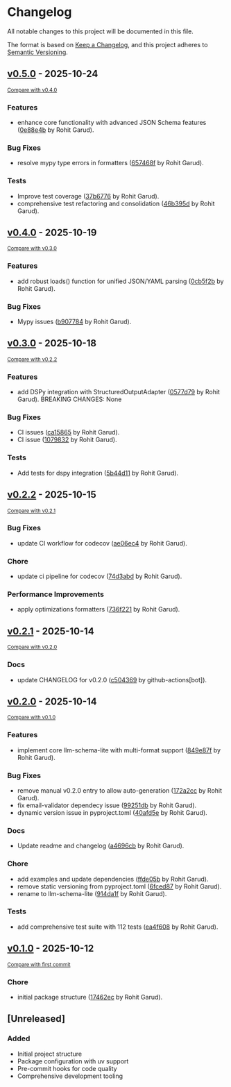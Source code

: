 # Changelog

All notable changes to this project will be documented in this file.

The format is based on [Keep a Changelog](https://keepachangelog.com/en/1.0.0/),
and this project adheres to [Semantic Versioning](https://semver.org/spec/v2.0.0.html).

<!-- insertion marker -->
## [v0.5.0](https://github.com-personal/rohitgarud/llm-schema-lite/releases/tag/v0.5.0) - 2025-10-24

<small>[Compare with v0.4.0](https://github.com-personal/rohitgarud/llm-schema-lite/compare/v0.4.0...v0.5.0)</small>

### Features

- enhance core functionality with advanced JSON Schema features ([0e88e4b](https://github.com-personal/rohitgarud/llm-schema-lite/commit/0e88e4b149787e7121ae0b076d3c7a1ac5ced58a) by Rohit Garud).

### Bug Fixes

- resolve mypy type errors in formatters ([657468f](https://github.com-personal/rohitgarud/llm-schema-lite/commit/657468f177a72645f676759cbfb906ba6ea06408) by Rohit Garud).

### Tests

- Improve test coverage ([37b6776](https://github.com-personal/rohitgarud/llm-schema-lite/commit/37b67763888990cf52995a265057940d831490bb) by Rohit Garud).
- comprehensive test refactoring and consolidation ([46b395d](https://github.com-personal/rohitgarud/llm-schema-lite/commit/46b395d46aee8175299eb114b8d6ddc4993a9e34) by Rohit Garud).

## [v0.4.0](https://github.com-personal/rohitgarud/llm-schema-lite/releases/tag/v0.4.0) - 2025-10-19

<small>[Compare with v0.3.0](https://github.com-personal/rohitgarud/llm-schema-lite/compare/v0.3.0...v0.4.0)</small>

### Features

- add robust loads() function for unified JSON/YAML parsing ([0cb5f2b](https://github.com-personal/rohitgarud/llm-schema-lite/commit/0cb5f2b8285e59a6697e5488e3fc24919210419e) by Rohit Garud).

### Bug Fixes

- Mypy issues ([b907784](https://github.com-personal/rohitgarud/llm-schema-lite/commit/b907784b62c7289d57487312e7baf68c9b6f22de) by Rohit Garud).

## [v0.3.0](https://github.com-personal/rohitgarud/llm-schema-lite/releases/tag/v0.3.0) - 2025-10-18

<small>[Compare with v0.2.2](https://github.com-personal/rohitgarud/llm-schema-lite/compare/v0.2.2...v0.3.0)</small>

### Features

- add DSPy integration with StructuredOutputAdapter ([0577d79](https://github.com-personal/rohitgarud/llm-schema-lite/commit/0577d790392fd0c48756a837a61655ad7757fb3f) by Rohit Garud). BREAKING CHANGES: None

### Bug Fixes

- CI issues ([ca15865](https://github.com-personal/rohitgarud/llm-schema-lite/commit/ca15865dbff247bd62ddc3fb748ad23d78654af0) by Rohit Garud).
- CI issue ([1079832](https://github.com-personal/rohitgarud/llm-schema-lite/commit/107983288cddb34b5509f043d386597057164089) by Rohit Garud).

### Tests

- Add tests for dspy integration ([5b44d11](https://github.com-personal/rohitgarud/llm-schema-lite/commit/5b44d1115a9c909c5390c703babe2a54bf42e3b7) by Rohit Garud).

## [v0.2.2](https://github.com-personal/rohitgarud/llm-schema-lite/releases/tag/v0.2.2) - 2025-10-15

<small>[Compare with v0.2.1](https://github.com-personal/rohitgarud/llm-schema-lite/compare/v0.2.1...v0.2.2)</small>

### Bug Fixes

- update CI workflow for codecov ([ae06ec4](https://github.com-personal/rohitgarud/llm-schema-lite/commit/ae06ec48b112d574c0181b2ee9cfb5b63d572f7d) by Rohit Garud).

### Chore

- update ci pipeline for codecov ([74d3abd](https://github.com-personal/rohitgarud/llm-schema-lite/commit/74d3abd745b6744fec21aec0a8c38fba42feaaa9) by Rohit Garud).

### Performance Improvements

- apply optimizations formatters ([736f221](https://github.com-personal/rohitgarud/llm-schema-lite/commit/736f221c55e998c5ec96602bd4bbe838d36a1cff) by Rohit Garud).

## [v0.2.1](https://github.com-personal/rohitgarud/llm-schema-lite/releases/tag/v0.2.1) - 2025-10-14

<small>[Compare with v0.2.0](https://github.com-personal/rohitgarud/llm-schema-lite/compare/v0.2.0...v0.2.1)</small>

### Docs

- update CHANGELOG for v0.2.0 ([c504369](https://github.com-personal/rohitgarud/llm-schema-lite/commit/c50436906db08107c3a26e0dafea1e83af62fd8d) by github-actions[bot]).

## [v0.2.0](https://github.com/rohitgarud/llm-schema-lite/releases/tag/v0.2.0) - 2025-10-14

<small>[Compare with v0.1.0](https://github.com/rohitgarud/llm-schema-lite/compare/v0.1.0...v0.2.0)</small>

### Features

- implement core llm-schema-lite with multi-format support ([849e87f](https://github.com/rohitgarud/llm-schema-lite/commit/849e87f33d39f941579a550eab963ac00cf02aaf) by Rohit Garud).

### Bug Fixes

- remove manual v0.2.0 entry to allow auto-generation ([172a2cc](https://github.com/rohitgarud/llm-schema-lite/commit/172a2ccc32d027ae6629d34f904f72f59c3511ee) by Rohit Garud).
- fix email-validator dependecy issue ([99251db](https://github.com/rohitgarud/llm-schema-lite/commit/99251db68c4af4217b8e3ed0010ff890e8fbfc72) by Rohit Garud).
- dynamic version issue in pyproject.toml ([40afd5e](https://github.com/rohitgarud/llm-schema-lite/commit/40afd5ec03eb16c8e95131e75b5887396864344b) by Rohit Garud).

### Docs

- Update readme and changelog ([a4696cb](https://github.com/rohitgarud/llm-schema-lite/commit/a4696cb58c99c8888cd0cdaadec5102869119332) by Rohit Garud).

### Chore

- add examples and update dependencies ([ffde05b](https://github.com/rohitgarud/llm-schema-lite/commit/ffde05b22c8b7a786a98c0dcb01125039ce80df1) by Rohit Garud).
- remove static versioning from pyproject.toml ([6fced87](https://github.com/rohitgarud/llm-schema-lite/commit/6fced872ffc1126527ff99e847cd582a490d95d9) by Rohit Garud).
- rename to llm-schema-lite ([914da1f](https://github.com/rohitgarud/llm-schema-lite/commit/914da1fca8873731302453b5eeaafcacc7b23749) by Rohit Garud).

### Tests

- add comprehensive test suite with 112 tests ([ea4f608](https://github.com/rohitgarud/llm-schema-lite/commit/ea4f60852bbe9bd917d68bb8bf5f3f3e9ce9fbad) by Rohit Garud).

## [v0.1.0](https://github.com/rohitgarud/llm-schema-lite/releases/tag/v0.1.0) - 2025-10-12

<small>[Compare with first commit](https://github.com/rohitgarud/llm-schema-lite/compare/51766385b3c7e7172bfae5e8e8c8b1b431ad0a24...v0.1.0)</small>

### Chore

- initial package structure ([17462ec](https://github.com/rohitgarud/llm-schema-lite/commit/17462ec0c8e135e202d58cf808ac732396ed8d58) by Rohit Garud).


## [Unreleased]

### Added
- Initial project structure
- Package configuration with uv support
- Pre-commit hooks for code quality
- Comprehensive development tooling
